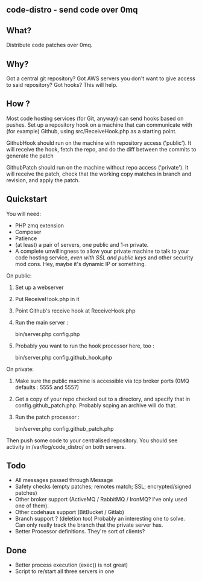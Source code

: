 ## code-distro - send code over 0mq

## What?

Distribute code patches over 0mq.

## Why?

Got a central git repository? Got AWS servers you don't want to give
access to said repository? Got hooks? This will help.

## How ?

Most code hosting services (for Git, anyway) can send hooks based on pushes. Set up a repository hook on a machine that can communicate with (for example) Github, using src/ReceiveHook.php as a starting point.

GithubHook should run on the  machine with repository access ('public').
It will receive the hook, fetch the repo, and do the diff 
between the commits to generate the patch

GithubPatch should run on the machine without repo access ('private'). 
It will receive the patch, check that the working copy matches in branch and revision, and apply the patch.

## Quickstart

You will need: 

* PHP zmq extension
* Composer
* Patience
* (at least) a pair of servers, one public and 1-n private.
* A complete unwillingness to allow your private machine to talk to your code hosting service, _even with SSL and public keys_ and other security mod cons. Hey, maybe it's dynamic IP or something.

On public:

1. Set up a webserver
2. Put ReceiveHook.php in it
3. Point Github's receive hook at ReceiveHook.php
4. Run the main server : 

    bin/server.php config.php

5. Probably you want to run the hook processor here, too :

    bin/server.php config.github\_hook.php

On private:

1. Make sure the public machine is accessible via tcp broker ports (0MQ defaults : 5555 and 5557)
2. Get a copy of your repo checked out to a directory, and specify that in config.github\_patch.php. Probably scping an archive will do that.
3. Run the patch processor :

    bin/server.php config.github\_patch.php

Then push some code to your centralised repository. You should see activity in /var/log/code\_distro/ on both servers.

## Todo

* All messages passed through Message
* Safety checks (empty patches; remotes match; SSL; encrypted/signed patches)
* Other broker support (ActiveMQ / RabbitMQ / IronMQ? I've only used one of them).
* Other codehaus support (BitBucket / Gitlab)
* Branch support ? (deletion too) Probably an interesting one to solve. Can only really track the branch that the private server has.
* Better Processor definitions. They're sort of clients?

## Done

* Better process execution (exec() is not great)
* Script to re/start all three servers in one
